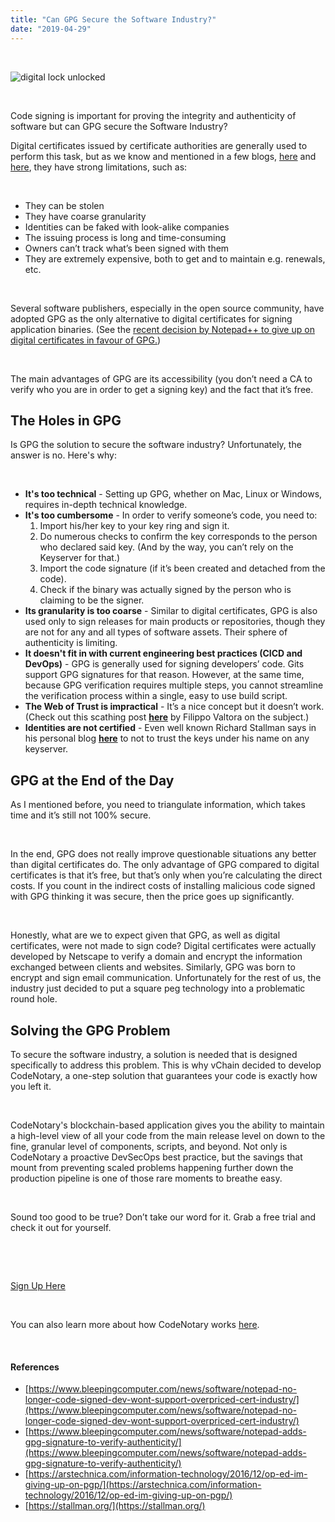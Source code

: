```yaml
---
title: "Can GPG Secure the Software Industry?"
date: "2019-04-29"
---
```


 

![digital lock unlocked](/images/blog/digital-lock-unlocked-1024x649)

 

Code signing is important for proving the integrity and authenticity of software but can GPG secure the Software Industry?

Digital certificates issued by certificate authorities are generally used to perform this task, but as we know and mentioned in a few blogs, [here](https://www.codenotary.io/the-distributed-ledger-technology-at-the-center-of-the-code-signing-disruption/) and [here](https://www.codenotary.io/with-codenotary-you-never-have-to-pay-for-code-signing-certificates-again/), they have strong limitations, such as:

 

- They can be stolen
- They have coarse granularity
- Identities can be faked with look-alike companies
- The issuing process is long and time-consuming
- Owners can’t track what’s been signed with them
- They are extremely expensive, both to get and to maintain e.g. renewals, etc.

 

Several software publishers, especially in the open source community, have adopted GPG as the only alternative to digital certificates for signing application binaries. (See the [recent decision by Notepad++ to give up on digital certificates in favour of GPG.](https://www.bleepingcomputer.com/news/software/notepad-adds-gpg-signature-to-verify-authenticity/))

 

The main advantages of GPG are its accessibility (you don’t need a CA to verify who you are in order to get a signing key) and the fact that it’s free.

## **The Holes in GPG**

Is GPG the solution to secure the software industry? Unfortunately, the answer is no. Here's why:

 

- **It's too technical** - Setting up GPG, whether on Mac, Linux or Windows, requires in-depth technical knowledge.
- **It's too cumbersome** - In order to verify someone’s code, you need to:
    1. Import his/her key to your key ring and sign it.
    2. Do numerous checks to confirm the key corresponds to the person who declared said key. (And by the way, you can’t rely on the Keyserver for that.)
    3. Import the code signature (if it’s been created and detached from the code).
    4. Check if the binary was actually signed by the person who is claiming to be the signer.
- **Its granularity is too coarse** - Similar to digital certificates, GPG is also used only to sign releases for main products or repositories, though they are not for any and all types of software assets. Their sphere of authenticity is limiting.
- **It doesn't fit in with current engineering best practices (CICD and DevOps)** - GPG is generally used for signing developers’ code. Gits support GPG signatures for that reason. However, at the same time, because GPG verification requires multiple steps, you cannot streamline the verification process within a single, easy to use build script.
- **The Web of Trust is impractical** \- It’s a nice concept but it doesn’t work. (Check out this scathing post [**here**](https://arstechnica.com/information-technology/2016/12/op-ed-im-giving-up-on-pgp/) by Filippo Valtora on the subject.)
- **Identities are not certified** \- Even well known Richard Stallman says in his personal blog **[here](https://stallman.org/)** to not to trust the keys under his name on any keyserver.

## **GPG at the End of the Day**

As I mentioned before, you need to triangulate information, which takes time and it’s still not 100% secure.

 

In the end, GPG does not really improve questionable situations any better than digital certificates do. The only advantage of GPG compared to digital certificates is that it’s free, but that’s only when you’re calculating the direct costs. If you count in the indirect costs of installing malicious code signed with GPG thinking it was secure, then the price goes up significantly.

 

Honestly, what are we to expect given that GPG, as well as digital certificates, were not made to sign code? Digital certificates were actually developed by Netscape to verify a domain and encrypt the information exchanged between clients and websites. Similarly, GPG was born to encrypt and sign email communication. Unfortunately for the rest of us, the industry just decided to put a square peg technology into a problematic round hole.

## **Solving the GPG Problem**

To secure the software industry, a solution is needed that is designed specifically to address this problem. This is why vChain decided to develop CodeNotary, a one-step solution that guarantees your code is exactly how you left it.

 

CodeNotary's blockchain-based application gives you the ability to maintain a high-level view of all your code from the main release level on down to the fine, granular level of components, scripts, and beyond. Not only is CodeNotary a proactive DevSecOps best practice, but the savings that mount from preventing scaled problems happening further down the production pipeline is one of those rare moments to breathe easy.

 

Sound too good to be true? Don’t take our word for it. Grab a free trial and check it out for yourself. 

 

 

[Sign Up Here](https://dashboard.codenotary.io/auth/signup)

 

You can also learn more about how CodeNotary works [here](https://www.codenotary.io/how-it-works/).

 

#### **References**

- [https://www.bleepingcomputer.com/news/software/notepad-no-longer-code-signed-dev-wont-support-overpriced-cert-industry/](https://www.bleepingcomputer.com/news/software/notepad-no-longer-code-signed-dev-wont-support-overpriced-cert-industry/)
- [https://www.bleepingcomputer.com/news/software/notepad-adds-gpg-signature-to-verify-authenticity/](https://www.bleepingcomputer.com/news/software/notepad-adds-gpg-signature-to-verify-authenticity/)
- [https://arstechnica.com/information-technology/2016/12/op-ed-im-giving-up-on-pgp/](https://arstechnica.com/information-technology/2016/12/op-ed-im-giving-up-on-pgp/)
- [https://stallman.org/](https://stallman.org/)
